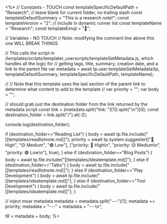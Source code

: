 <%*
// Constants - TOUCH
const templateSpecificDefaultPath = "Research"; // leave blank for current folder, no trailing slash
const templateDefaultSummary = "This is a research note!";
const templateVersion = "2"; // include in dynamic runner list
const templateName = "Research";
const templateEmoji = "🔬";

// Variables - NO TOUCH
// Note: modifying the comment line above this one WILL BREAK THINGS

// This calls the script in /templates/scripts/templater_userscripts/templateSetMetadata.js, which handles all the logic for 
// getting tags, title, summary, creation date, and a link to the parent file
var metadata = await tp.user.templateSetMetadata(tp, templateDefaultSummary, templateSpecificDefaultPath, templateName);

//
// Note that this template uses the last section of the parent link to determine what content to add to the template
//
var priority = "";
var body = "";

// should grab just the destination folder from the link returned by the metadata script
const link = (metadata.split("link: ")[1]).split("\n")[0];
const destination_folder = link.split("/").at(-2);

console.log(destination_folder);

if (destination_folder=="Reading List") {
    body = await tp.file.include("[[templates/readlistnote.md]]");
    priority = await tp.system.suggester(["🔴 High", "🟡 Medium", "🟢 Low"], ["priority: 🔴 High\n", "priority: 🟡 Medium\n", "priority: 🟢 Low\n"], true);
} else if (destination_folder=="Blog Posts") {
    body = await tp.file.include("[[templates/ideatemplate.md]]");
} else if (destination_folder=="Talks") {
    body = await tp.file.include("[[templates/readlistnote.md]]");
} else if (destination_folder=="Play Development") {
    body = await tp.file.include("[[templates/ideatemplate.md]]");
} else if (destination_folder=="Tool Development") {
    body = await tp.file.include("[[templates/ideatemplate.md]]");
}

// inject moar metadata
metadata = metadata.split("---")[1];
metadata += priority;
metadata = "---" + metadata + "---\n";

tR = metadata + body;
%>